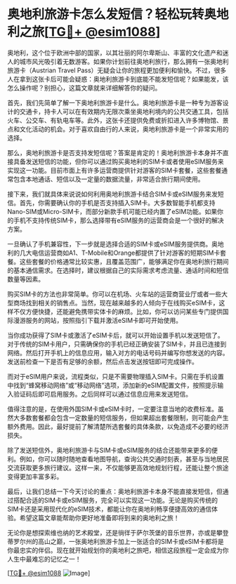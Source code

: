 # 奥地利旅游卡怎么发短信？轻松玩转奥地利之旅[[TG💪+ @esim1088](https://t.me/s/esim1088)]

奥地利，这个位于欧洲中部的国家，以其壮丽的阿尔卑斯山、丰富的文化遗产和迷人的城市风光吸引着无数游客。如果你计划前往奥地利旅行，那么拥有一张奥地利旅游卡（Austrian Travel Pass）无疑会让你的旅程更加便利和愉快。不过，很多人在拿到这张卡后可能会疑惑：奥地利旅游卡到底能不能发短信呢？如果能发，该怎么操作呢？别担心，这篇文章就来详细解答你的疑问。

首先，我们先简单了解一下奥地利旅游卡是什么。奥地利旅游卡是一种专为游客设计的交通卡，持卡人可以在有效期内无限次乘坐奥地利境内的公共交通工具，包括火车、公交车、有轨电车等。此外，这张卡还提供免费或折扣进入许多博物馆、景点和文化活动的机会。对于喜欢自由行的人来说，奥地利旅游卡是一个非常实用的选择。

那么，奥地利旅游卡是否支持发短信呢？答案是肯定的！奥地利旅游卡本身并不直接具备发送短信的功能，但你可以通过购买奥地利的SIM卡或者使用eSIM服务来实现这一功能。目前市面上有许多运营商提供针对游客的SIM卡套餐，这些套餐通常包含本地通话、短信以及一定量的数据流量，非常适合旅行期间使用。

接下来，我们就具体来说说如何利用奥地利旅游卡结合SIM卡或eSIM服务来发短信。首先，你需要确认你的手机是否支持插入SIM卡。大多数智能手机都支持Nano-SIM或Micro-SIM卡，而部分新款手机可能已经内置了eSIM功能。如果你的手机不支持传统SIM卡，那么选择带有eSIM服务的运营商会是一个很好的解决方案。

一旦确认了手机兼容性，下一步就是选择合适的SIM卡或eSIM服务提供商。奥地利的几大电信运营商如A1、T-Mobile和Orange都提供了针对游客的短期SIM卡套餐。这些套餐的价格通常比较实惠，且覆盖范围广，能够满足你在奥地利旅行期间的基本通信需求。在选择时，建议根据自己的实际需求考虑流量、通话时间和短信数量等因素。

购买SIM卡的方法也非常简单。你可以在机场、火车站的运营商营业厅或者一些大型商场找到相关的销售点。当然，现在越来越多的人倾向于在线购买eSIM卡，这样不仅方便快捷，还能避免携带实体卡的麻烦。比如，你可以访问某些专门提供国际漫游服务的网站，按照指引下载并激活eSIM卡即可开始使用。

当你成功获得了SIM卡或激活了eSIM卡后，就可以开始设置手机以发送短信了。对于传统的SIM卡用户，只需确保你的手机已经正确安装了SIM卡，并且已连接到网络。然后打开手机上的信息应用，输入对方的电话号码并编写你想发送的内容。发送前检查一下是否有足够的余额，然后点击发送按钮即可完成操作。

而对于eSIM用户来说，流程类似，只是不需要物理插入SIM卡。只需在手机设置中找到“蜂窝移动网络”或“移动网络”选项，添加新的eSIM配置文件，按照提示输入验证码后即可启用服务。之后同样可以通过信息应用来发送短信。

值得注意的是，在使用外国SIM卡或eSIM卡时，一定要注意当地的收费标准。虽然大多数套餐都会包含一定数量的短信服务，但如果超出套餐限制，则可能会产生额外费用。因此，最好提前了解清楚所选套餐的具体条款，以免造成不必要的经济损失。

除了发送短信外，奥地利旅游卡与SIM卡或eSIM服务的结合还能带来更多的便利。例如，你可以随时随地查看地图导航，查询公共交通时刻表，甚至与当地居民交流获取更多旅行建议。这样一来，不仅能够更高效地规划行程，还能让整个旅途变得更加丰富多彩。

最后，让我们总结一下今天讨论的重点：奥地利旅游卡本身不能直接发短信，但通过搭配合适的SIM卡或eSIM服务，完全可以实现这一功能。无论是购买传统的SIM卡还是采用现代化的eSIM技术，都能让你在奥地利畅享便捷高效的通信体验。希望这篇文章能帮助你更好地准备即将到来的奥地利之旅！

无论你是想探索维也纳的艺术殿堂，还是徜徉于萨尔茨堡的音乐世界，亦或是攀登蒂罗尔州的高山之巅，一张奥地利旅游卡加上一张适合的SIM卡或eSIM卡都将是你最忠实的伴侣。现在就开始规划你的奥地利之旅吧，相信这段旅程一定会成为你人生中最难忘的记忆之一！

[[TG💪+ @esim1088](https://t.me/s/esim1088) ![Image](https://i.postimg.cc/4NQfJmqS/Snipaste-2025-05-13-00-14-12.png)]